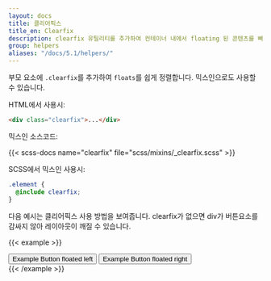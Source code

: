```yaml
---
layout: docs
title: 클리어픽스
title_en: Clearfix
description: clearfix 유틸리티를 추가하여 컨테이너 내에서 floating 된 콘텐츠를 빠르고 쉽게 정렬합니다.
group: helpers
aliases: "/docs/5.1/helpers/"
---
```


부모 요소에 `.clearfix`를 추가하여 `floats`를 쉽게 정렬합니다. 믹스인으로도 사용할 수 있습니다.

HTML에서 사용시:

```html
<div class="clearfix">...</div>
```

믹스인 소스코드:

{{< scss-docs name="clearfix" file="scss/mixins/_clearfix.scss" >}}

SCSS에서 믹스인 사용시:

```scss
.element {
  @include clearfix;
}
```

다음 예시는 클리어픽스 사용 방법을 보여줍니다. clearfix가 없으면 div가 버튼요소를 감싸지 않아 레이아웃이 깨질 수 있습니다.

{{< example >}}
<div class="bg-info clearfix">
  <button type="button" class="btn btn-secondary float-start">Example Button floated left</button>
  <button type="button" class="btn btn-secondary float-end">Example Button floated right</button>
</div>
{{< /example >}}
